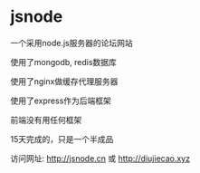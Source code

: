 # jsnode

一个采用node.js服务器的论坛网站

使用了mongodb, redis数据库

使用了nginx做缓存代理服务器

使用了express作为后端框架

前端没有用任何框架

15天完成的，只是一个半成品

访问网址:  http://jsnode.cn  或  http://diujiecao.xyz